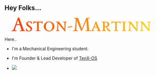 ## Hey Folks...

<p align="center">
 <img src="https://github.com/Aston-Martinn/Aston-Martinn/blob/master/logo/Aston-Martinn.png" > 
</p>

Here..

- I'm a Mechanical Engineering student.
- I'm Founder & Lead Developer of [TenX-OS](https://github.com/TenX-OS)

- ![](https://komarev.com/ghpvc/?username=Aston-Martinn&style=flat-square)
